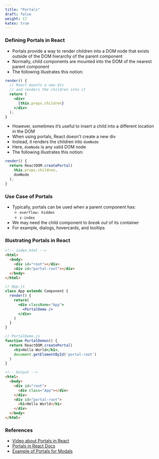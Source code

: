 ```yaml
---
title: "Portals"
draft: false
weight: 17
katex: true
---
```


### Defining Portals in React
- Portals provide a way to render children into a DOM node that exists outside of the DOM hierarchy of the parent component
- Normally, child components are mounted into the DOM of the nearest parent component
- The following illustrates this notion:

```jsx
render() {
  // React mounts a new div
  // and renders the children into it
  return (
    <div>
      {this.props.children}
    </div>
  );
}
```

- However, sometimes it’s useful to insert a child into a different location in the DOM
- When using portals, React doesn't create a new div
- Instead, it renders the children into `domNode`
- Here, `domNode` is any valid DOM node
- The following illustrates this notion:

```jsx
render() {
  return ReactDOM.createPortal(
    this.props.children,
    domNode
  );
}
```

### Use Case of Portals
- Typically, portals can be used when a parent component has:
	- `overflow: hidden`
	- `z-index`
- We may need the child component to *break out* of its container
- For example, dialogs, hovercards, and tooltips

### Illustrating Portals in React

```html
<!-- index.html -->
<html>
  <body>
    <div id="root"></div>
    <div id="portal-root"></div>
  </body>
</html>
```

```jsx
// App.js
class App extends Component {
  render() {
    return(
      <div className="App">
        <PortalDemo />
      </div>
    )
  }
}
```

```jsx
// PortalDemo.js
function PortalDemon() {
  return ReactDOM.createPortal(
    <h1>Hello World</h1>,
    document.getElementById('portal-root')
  )
}
```

```html
<!-- Output -->
<html>
  <body>
    <div id="root">
      <div class="App"></div>
    </div>
    <div id="portal-root">
      <h1>Hello World</h1>
    </div>
  </body>
</html>
```

### References
- [Video about Portals in React](https://www.youtube.com/watch?v=HpHLa-5Wdys&list=PLC3y8-rFHvwgg3vaYJgHGnModB54rxOk3&index=31)
- [Portals in React Docs](https://reactjs.org/docs/portals.html)
- [Example of Portals for Modals](https://codesandbox.io/s/00254q4n6p)

